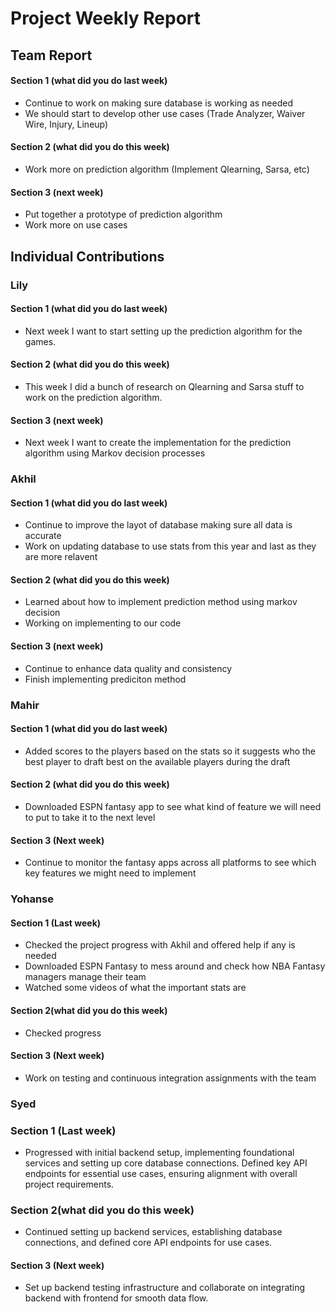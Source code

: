 # Project Weekly Report
## Team Report
#### Section 1 (what did you do last week)
* Continue to work on making sure database is working as needed
* We should start to develop other use cases (Trade Analyzer, Waiver Wire, Injury, Lineup)
#### Section 2 (what did you do this week)
* Work more on prediction algorithm (Implement Qlearning, Sarsa, etc)
#### Section 3 (next week)
* Put together a prototype of prediction algorithm
* Work more on use cases
## Individual Contributions
### Lily
#### Section 1 (what did you do last week)
* Next week I want to start setting up the prediction algorithm for the games.
#### Section 2 (what did you do this week)
* This week I did a bunch of research on Qlearning and Sarsa stuff to work on the prediction algorithm. 
#### Section 3 (next week)
* Next week I want to create the implementation for the prediction algorithm using Markov decision processes
### Akhil
#### Section 1 (what did you do last week)
* Continue to improve the layot of database making sure all data is accurate
* Work on updating database to use stats from this year and last as they are more relavent
#### Section 2 (what did you do this week)
* Learned about how to implement prediction method using markov decision
* Working on implementing to our code
#### Section 3 (next week)
* Continue to enhance data quality and consistency
* Finish implementing prediciton method 
### Mahir
#### Section 1 (what did you do last week) 
* Added scores to the players based on the stats so it suggests who the best player to draft best on the available players during the draft  
#### Section 2 (what did you do this week) 
* Downloaded ESPN fantasy app to see what kind of feature we will need to put to take it to the next level 
#### Section 3 (Next week)
* Continue to monitor the fantasy apps across all platforms to see which key features we might need to implement 
### Yohanse
#### Section 1 (Last week)
* Checked the project progress with Akhil and offered help if any is needed
* Downloaded ESPN Fantasy to mess around and check how NBA Fantasy managers manage their team
* Watched some videos of what the important stats are
#### Section 2(what did you do this week)
* Checked progress 
#### Section 3 (Next week)
* Work on testing and continuous integration assignments with the team
### Syed 
### Section 1 (Last week)
* Progressed with initial backend setup, implementing foundational services and setting up core database connections. Defined key API endpoints for essential use cases, ensuring alignment with overall project requirements.
### Section 2(what did you do this week)
* Continued setting up backend services, establishing database connections, and defined core API endpoints for use cases.
#### Section 3 (Next week)
* Set up backend testing infrastructure and collaborate on integrating backend with frontend for smooth data flow.

